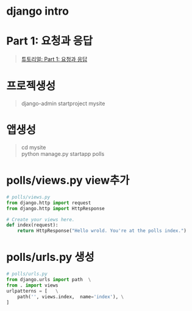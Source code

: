 # django intro
# Part 1: 요청과 응답
> [튜토리얼: Part 1: 요청과 응답](https://docs.djangoproject.com/ko/3.0/intro/tutorial01/ "튜토리얼: Part 1: 요청과 응답 ")

# 프로젝생성
> django-admin startproject mysite

# 앱생성
> cd mysite \
> python manage.py startapp polls

# polls/views.py view추가
```python
# polls/views.py
from django.http import request   
from django.http import HttpResponse  

# Create your views here.
def index(request):   
    return HttpResponse("Hello wrold. You're at the polls index.")    
```


# polls/urls.py 생성
```python
# polls/urls.py
from django.urls import path  \
from . import views  
urlpatterns = [   \
    path('', views.index,  name='index'), \
]
```
